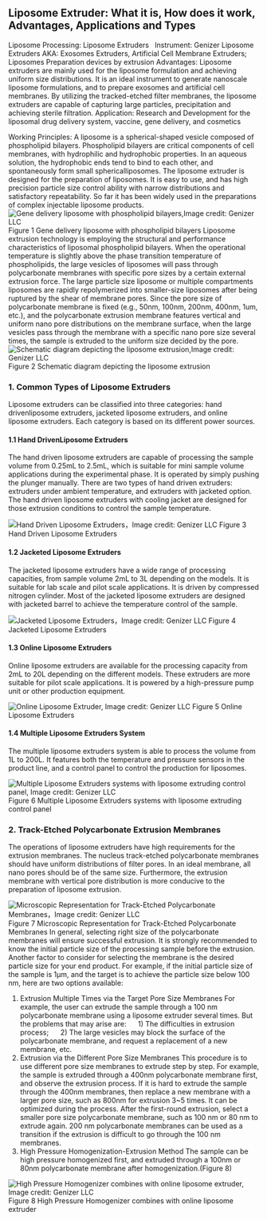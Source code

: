 ## Liposome Extruder: What it is, How does it work, Advantages, Applications and Types
Liposome Processing: Liposome Extruders
 
Instrument: Genizer Liposome Extruders
AKA: Exosomes Extruders, Artificial Cell Membrane Extruders; Liposomes Preparation devices by extrusion
Advantages: Liposome extruders are mainly used for the liposome formulation and achieving uniform size distributions. It is an ideal instrument to generate nanoscale liposome formulations, and to prepare exosomes and artificial cell membranes. By utilizing the tracked-etched filter membranes, the liposome extruders are capable of capturing large particles, precipitation and achieving sterile filtration.
Application: Research and Development for the liposomal drug delivery system, vaccine, gene delivery, and cosmetics

Working Principles: A liposome is a spherical-shaped vesicle composed of phospholipid bilayers. Phospholipid bilayers are critical components of cell membranes, with hydrophilic and hydrophobic properties. In an aqueous solution, the hydrophobic ends tend to bind to each other, and spontaneously form small sphericalliposomes. The liposome extruder is designed for the preparation of liposomes. It is easy to use, and has high precision particle size control ability with narrow distributions and satisfactory repeatability. So far it has been widely used in the preparations of complex injectable liposome products.
 
![Gene delivery liposome with phospholipid bilayers,Image credit: Genizer LLC](https://www.genizer.com/u_file/2208/photo/9d6bcdbabd.png)
Figure 1 Gene delivery liposome with phospholipid bilayers
Liposome extrusion technology is employing the structural and performance characteristics of liposomal phospholipid bilayers. When the operational temperature is slightly above the phase transition temperature of phospholipids, the large vesicles of liposomes will pass through polycarbonate membranes with specific pore sizes by a certain external extrusion force. The large particle size liposome or multiple compartments liposomes are rapidly repolymerized into smaller-size liposomes after being ruptured by the shear of membrane pores. Since the pore size of polycarbonate membrane is fixed (e.g., 50nm, 100nm, 200nm, 400nm, 1um, etc.), and the polycarbonate extrusion membrane features vertical and uniform nano pore distributions on the membrane surface, when the large vesicles pass through the membrane with a specific nano pore size several times, the sample is extruded to the uniform size decided by the pore.
 
![Schematic diagram depicting the liposome extrusion,Image credit: Genizer LLC](https://www.genizer.com/u_file/2208/photo/d841f5d269.png)
Figure 2 Schematic diagram depicting the liposome extrusion
### 1. Common Types of Liposome Extruders
Liposome extruders can be classified into three categories: hand drivenliposome extruders, jacketed liposome extruders, and online liposome extruders. Each category is based on its different power sources.
#### 1.1 Hand DrivenLiposome Extruders
The hand driven liposome extruders are capable of processing the sample volume from 0.25mL to 2.5mL, which is suitable for mini sample volume applications during the experimental phase. It is operated by simply pushing the plunger manually. There are two types of hand driven extruders: extruders under ambient temperature, and extruders with jacketed option. The hand driven liposome extruders with cooling jacket are designed for those extrusion conditions to control the sample temperature.

![Hand Driven Liposome Extruders，Image credit: Genizer LLC](https://www.genizer.com/u_file/2208/photo/5e4ccc44f9.jpg)
Figure 3 Hand Driven Liposome Extruders
#### 1.2 Jacketed Liposome Extruders
The jacketed liposome extruders have a wide range of processing capacities, from sample volume 2mL to 3L depending on the models. It is suitable for lab scale and pilot scale applications. It is driven by compressed nitrogen cylinder. Most of the jacketed liposome extruders are designed with jacketed barrel to achieve the temperature control of the sample.

![Jacketed Liposome Extruders，Image credit: Genizer LLC](https://www.genizer.com/u_file/2208/photo/48194917ee.png)
Figure 4 Jacketed Liposome Extruders
#### 1.3 Online Liposome Extruders
Online liposome extruders are available for the processing capacity from 2mL to 20L depending on the different models. These extruders are more suitable for pilot scale applications. It is powered by a high-pressure pump unit or other production equipment.

![Online Liposome Extruder, Image credit: Genizer LLC](https://www.genizer.com/u_file/2206/photo/42594085dd.jpg)
Figure 5 Online Liposome Extruders
#### 1.4 Multiple Liposome Extruders System
The multiple liposome extruders system is able to process the volume from 1L to 200L. It features both the temperature and pressure sensors in the product line, and a control panel to control the production for liposomes.

![Multiple Liposome Extruders systems with liposome extruding control panel, Image credit: Genizer LLC](https://www.genizer.com/u_file/2208/photo/45eb7d3903.png)
Figure 6 Multiple Liposome Extruders systems with liposome extruding control panel
### 2. Track-Etched Polycarbonate Extrusion Membranes
The operations of liposome extruders have high requirements for the extrusion membranes. The nucleus track-etched polycarbonate membranes should have uniform distributions of filter pores. In an ideal membrane, all nano pores should be of the same size. Furthermore, the extrusion membrane with vertical pore distribution is more conducive to the preparation of liposome extrusion.

![Microscopic Representation for Track-Etched Polycarbonate Membranes，Image credit: Genizer LLC](https://www.genizer.com/u_file/2208/photo/d1bc013dac.jpg)
Figure 7 Microscopic Representation for Track-Etched Polycarbonate Membranes
In general, selecting right size of the polycarbonate membranes will ensure successful extrusion. It is strongly recommended to know the initial particle size of the processing sample before the extrusion. Another factor to consider for selecting the membrane is the desired particle size for your end product. For example, if the initial particle size of the sample is 1μm, and the target is to achieve the particle size below 100 nm, here are two options available:
1) Extrusion Multiple Times via the Target Pore Size Membranes
For example, the user can extrude the sample through a 100 nm polycarbonate membrane using a liposome extruder several times. But the problems that may arise are:
     1) The difficulties in extrusion process;
     2) The large vesicles may block the surface of the polycarbonate membrane, and request a replacement of a new membrane, etc.
2) Extrusion via the Different Pore Size Membranes
This procedure is to use different pore size membranes to extrude step by step. For example, the sample is extruded through a 400nm polycarbonate membrane first, and observe the extrusion process. If it is hard to extrude the sample through the 400nm membranes, then replace a new membrane with a larger pore size, such as 800nm for extrusion 3~5 times. It can be optimized during the process. After the first-round extrusion, select a smaller pore size polycarbonate membrane, such as 100 nm or 80 nm to extrude again. 200 nm polycarbonate membranes can be used as a transition if the extrusion is difficult to go through the 100 nm membranes.
3) High Pressure Homogenization-Extrusion Method
The sample can be high pressure homogenized first, and extruded through a 100nm or 80nm polycarbonate membrane after homogenization.(Figure 8)

![High Pressure Homogenizer combines with online liposome extruder, Image credit: Genizer LLC](https://www.genizer.com/u_file/2208/photo/40ec2ab0c5.png)
Figure 8 High Pressure Homogenizer combines with online liposome extruder

